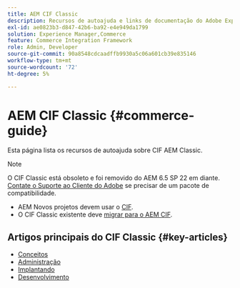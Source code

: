 ```yaml
---
title: AEM CIF Classic
description: Recursos de autoajuda e links de documentação do Adobe Experience Manager CIF Classic.
exl-id: ae0823b3-d847-42b6-ba92-e4e949da1799
solution: Experience Manager,Commerce
feature: Commerce Integration Framework
role: Admin, Developer
source-git-commit: 90a8548cdcaadffb9930a5c06a601cb39e835146
workflow-type: tm+mt
source-wordcount: '72'
ht-degree: 5%

---
```



# AEM CIF Classic {#commerce-guide}

Esta página lista os recursos de autoajuda sobre CIF AEM Classic.

>[!NOTE]
>
>O CIF Classic está obsoleto e foi removido do AEM 6.5 SP 22 em diante.  [Contate o Suporte ao Cliente do Adobe](https://experienceleague.adobe.com/pt-br?support-solution=General#support) se precisar de um pacote de compatibilidade.
>
>* AEM Novos projetos devem usar o [CIF](/help/commerce/cif/introduction.md).
>* O CIF Classic existente deve [migrar para o AEM CIF](/help/commerce/cif/migration.md).

## Artigos principais do CIF Classic {#key-articles}

* [Conceitos ](administering/concepts.md)
* [Administração](administering/generic.md)
* [Implantando](deploying/ecommerce.md)
* [Desenvolvimento](developing/ecommerce.md)
